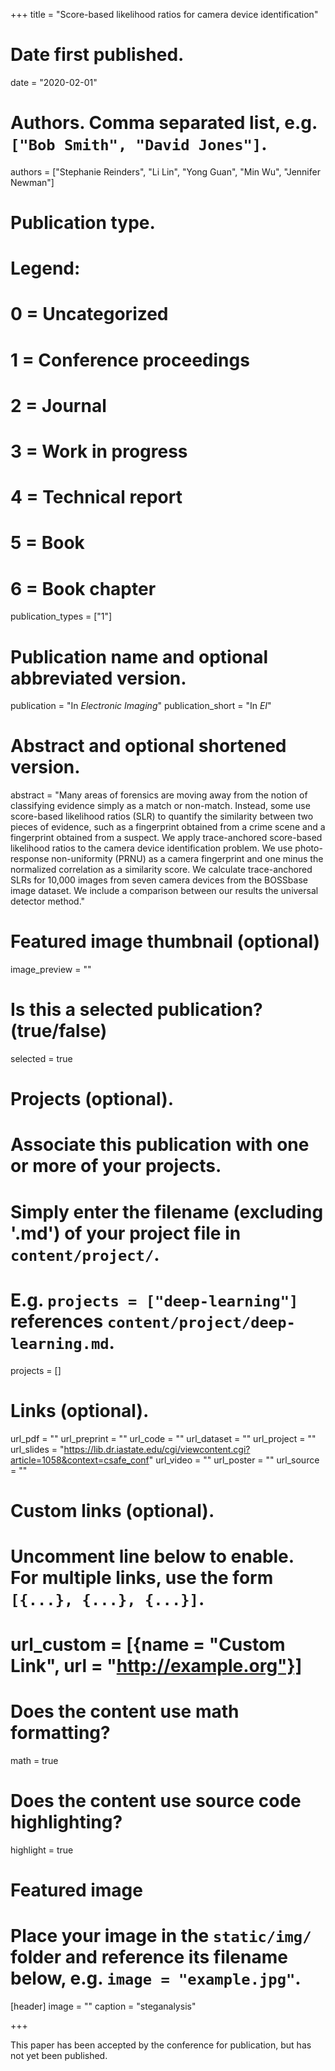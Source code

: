 +++
title = "Score-based likelihood ratios for camera device identification"

# Date first published.
date = "2020-02-01"

# Authors. Comma separated list, e.g. `["Bob Smith", "David Jones"]`.
authors = ["Stephanie Reinders", "Li Lin", "Yong Guan", "Min Wu", "Jennifer Newman"]

# Publication type.
# Legend:
# 0 = Uncategorized
# 1 = Conference proceedings
# 2 = Journal
# 3 = Work in progress
# 4 = Technical report
# 5 = Book
# 6 = Book chapter
publication_types = ["1"]

# Publication name and optional abbreviated version.
publication = "In *Electronic Imaging*"
publication_short = "In *EI*"

# Abstract and optional shortened version.
abstract = "Many areas of forensics are moving away from the notion of classifying evidence simply as a match or non-match. Instead, some use score-based likelihood ratios (SLR) to quantify the similarity between two pieces of evidence, such as a fingerprint obtained from a crime scene and a fingerprint obtained from a suspect. We apply trace-anchored score-based likelihood ratios to the camera device identification problem. We use photo-response non-uniformity (PRNU) as a camera fingerprint and one minus the normalized correlation as a similarity score. We calculate trace-anchored SLRs for 10,000 images from seven camera devices from the BOSSbase image dataset. We include a comparison between our results the universal detector method."

# Featured image thumbnail (optional)
image_preview = ""

# Is this a selected publication? (true/false)
selected = true

# Projects (optional).
#   Associate this publication with one or more of your projects.
#   Simply enter the filename (excluding '.md') of your project file in `content/project/`.
#   E.g. `projects = ["deep-learning"]` references `content/project/deep-learning.md`.
projects = []

# Links (optional).
url_pdf = ""
url_preprint = ""
url_code = ""
url_dataset = ""
url_project = ""
url_slides = "https://lib.dr.iastate.edu/cgi/viewcontent.cgi?article=1058&context=csafe_conf"
url_video = ""
url_poster = ""
url_source = ""

# Custom links (optional).
#   Uncomment line below to enable. For multiple links, use the form `[{...}, {...}, {...}]`.
# url_custom = [{name = "Custom Link", url = "http://example.org"}]

# Does the content use math formatting?
math = true

# Does the content use source code highlighting?
highlight = true

# Featured image
# Place your image in the `static/img/` folder and reference its filename below, e.g. `image = "example.jpg"`.
[header]
image = ""
caption = "steganalysis"

+++

This paper has been accepted by the conference for publication, but has not yet been published.

